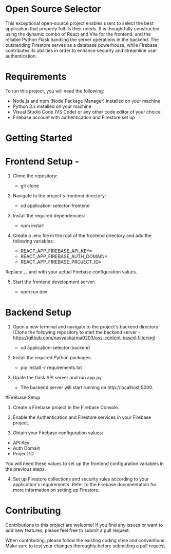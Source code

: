 # Open Source Selector

This exceptional open-source project enables users to select the best application that properly fulfills their needs. It is thoughtfully constructed using the dynamic combo of React and Vite for the frontend, and the reliable Python Flask handling the server operations in the backend. The outstanding Firestore serves as a database powerhouse, while Firebase contributes its abilities in order to enhance security and streamline user authentication.

# Requirements

To run this project, you will need the following:

* Node.js and npm (Node Package Manager) installed on your machine
* Python 3.x installed on your machine
* Visual Studio Code (VS Code) or any other code editor of your choice
* Firebase account with authentication and Firestore set up

# Getting Started

# Frontend Setup -

1. Clone the repository:
 
   * git clone <repository-url>

2. Navigate to the project's frontend directory:

   * cd application-selector-frontend

3. Install the required dependencies:

   * npm install

4. Create a .env file in the root of the frontend directory and add the following variables:

    * REACT_APP_FIREBASE_API_KEY=<your-firebase-api-key>
    * REACT_APP_FIREBASE_AUTH_DOMAIN=<your-firebase-auth-domain>
    * REACT_APP_FIREBASE_PROJECT_ID=<your-firebase-project-id>

Replace <your-firebase-api-key>, <your-firebase-auth-domain>, and <your-firebase-project-id> with your actual Firebase configuration values.

5. Start the frontend development server:
 
    * npm run dev


# Backend Setup

1. Open a new terminal and navigate to the project's backend directory:
(Clone the following repository to start the backend server - https://github.com/navyasharma0203/oss-content-based-filtering)

    * cd application-selector-backend


2. Install the required Python packages:

    * pip install -r requirements.txt


3. Upate the flask API server and run app.py.

    * The backend server will start running on http://localhost:5000.

#Firebase Setup

1. Create a Firebase project in the Firebase Console.

2. Enable the Authentication and Firestore services in your Firebase project.

3. Obtain your Firebase configuration values:

* API Key
* Auth Domain
* Project ID

You will need these values to set up the frontend configuration variables in the previous steps.

4. Set up Firestore collections and security rules according to your application's requirements. Refer to the Firebase documentation for more information on setting up Firestore.

# Contributing

Contributions to this project are welcome! If you find any issues or want to add new features, please feel free to submit a pull request.

When contributing, please follow the existing coding style and conventions. Make sure to test your changes thoroughly before submitting a pull request.




